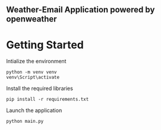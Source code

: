 ## Weather-Email Application powered by openweather


# Getting Started


Intialize the environment
```
python -m venv venv
venv\Script\activate
```

Install the required libraries
```
pip install -r requirements.txt
```
Launch the application
```
python main.py
```